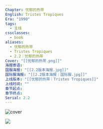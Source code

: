 ```yaml
---
Chapter: 忧郁的热带
English: Tristes Tropiques
Era: "1990"
tags:
  - 主线
cssclasses:
  - book
aliases:
  - 忧郁的热带
  - Tristes Tropiques
  - 2.2｜忧郁的热带
Cover: "[[忧郁的热带.png]]"
海报寄语: 
国服海报: "[[2.2版本海报.jpg]]"
国际服海报: "[[2.2版本海报｜国际服.jpg]]"
上线版本: "[[忧郁的热带｜Tristes Tropiques]]"
上线时间: ""
章节起点: 
章节终点: 
Serial: 2.2
---
```

![cover](忧郁的热带.png)

![](2.2版本海报.jpg)